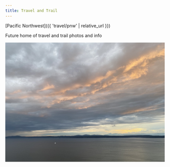 ```yaml
---
title: Travel and Trail
---
```

[Pacific Northwest]({{ 'travel/pnw' | relative_url }})

Future home of travel and trail photos and info

![Evening at Discovery Park](photos/DA92BFCB-117E-41A6-9788-AF23AEDDE82D_1_105_c.jpeg)